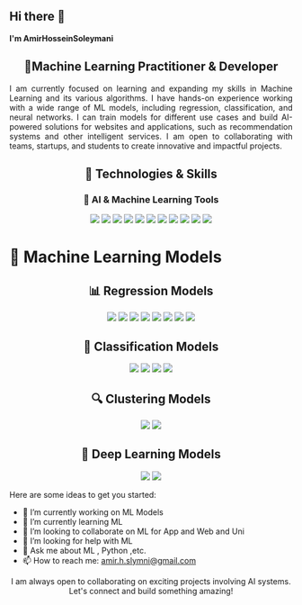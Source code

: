 ## Hi there 👋


**I'm AmirHosseinSoleymani** 
<h2 align="center">🚀Machine Learning Practitioner & Developer</h2>

<p align="justify">
I am currently focused on learning and expanding my skills in Machine Learning and its various algorithms. I have hands-on experience working with a wide range of ML models, including regression, classification, and neural networks. I can train models for different use cases and build AI-powered solutions for websites and applications, such as recommendation systems and other intelligent services. I am open to collaborating with teams, startups, and students to create innovative and impactful projects.
</p>


<h2 align="center">🚀 Technologies & Skills</h2>

<h3 align="center">🧠 AI & Machine Learning Tools</h3>
<p align="center">
  <img src="https://img.shields.io/badge/Python-3776AB?style=for-the-badge&logo=python&logoColor=white" />
  <img src="https://img.shields.io/badge/Jupyter-F37626?style=for-the-badge&logo=jupyter&logoColor=white" />
  <img src="https://img.shields.io/badge/Streamlit-FF4B4B?style=for-the-badge&logo=streamlit&logoColor=white" />
  <img src="https://img.shields.io/badge/TensorFlow-FF6F00?style=for-the-badge&logo=tensorflow&logoColor=white" />
<!--   <img src="https://img.shields.io/badge/PyTorch-EE4C2C?style=for-the-badge&logo=pytorch&logoColor=white" /> -->
  <img src="https://img.shields.io/badge/HuggingFace-FF5C8D?style=for-the-badge&logo=huggingface&logoColor=white" />
  <img src="https://img.shields.io/badge/TQMZ-5C6BC0?style=for-the-badge&logo=tqmz&logoColor=white" />
  <img src="https://img.shields.io/badge/PyCaret-00B5E2?style=for-the-badge&logo=pycaret&logoColor=white" />
  <img src="https://img.shields.io/badge/Keras-D00000?style=for-the-badge&logo=keras&logoColor=white" />
  <img src="https://img.shields.io/badge/Scikitlearn-F7931E?style=for-the-badge&logo=scikitlearn&logoColor=white" />
<!--   <img src="https://img.shields.io/badge/LightGBM-1C5C24?style=for-the-badge&logo=lightgbm&logoColor=white" /> -->
<!--   <img src="https://img.shields.io/badge/OpenCV-5C3EE8?style=for-the-badge&logo=opencv&logoColor=white" /> -->
<!--   <img src="https://img.shields.io/badge/spaCy-1F6F71?style=for-the-badge&logo=spacy&logoColor=white" /> -->
<!--   <img src="https://img.shields.io/badge/NVIDIA%20CUDA-76B900?style=for-the-badge&logo=nvidia&logoColor=white" /> -->
<!--   <img src="https://img.shields.io/badge/MLflow-2076D4?style=for-the-badge&logo=mlflow&logoColor=white" /> -->
  <img src="https://img.shields.io/badge/Google%20Colab-F9AB00?style=for-the-badge&logo=googlecolab&logoColor=white" />
  <img src="https://img.shields.io/badge/AutoML-FF6F00?style=for-the-badge&logo=automl&logoColor=white" />
</p>

# 🚀 Machine Learning Models

<div align="center">

## 📊 Regression Models
<p>
    <img src="https://img.shields.io/badge/Linear_Regression-0277BD?style=for-the-badge&logo=python&logoColor=white">
    <img src="https://img.shields.io/badge/Logistic_Regression-0277BD?style=for-the-badge&logo=python&logoColor=white">
    <img src="https://img.shields.io/badge/Multiple_Regression-0277BD?style=for-the-badge&logo=python&logoColor=white">
    <img src="https://img.shields.io/badge/Decision_Tree_Regression-FFB300?style=for-the-badge&logo=python&logoColor=white">
    <img src="https://img.shields.io/badge/Random_Forest_Regression-FFB300?style=for-the-badge&logo=python&logoColor=white">
    <img src="https://img.shields.io/badge/XGBoost-FF0000?style=for-the-badge&logo=xgboost&logoColor=white">
    <img src="https://img.shields.io/badge/CatBoost-00BFFF?style=for-the-badge&logo=catboost&logoColor=white">
    <img src="https://img.shields.io/badge/Lasso_Ridge_Regression-FF0000?style=for-the-badge&logo=python&logoColor=white">
</p>

## 🎯 Classification Models
<p>
    <img src="https://img.shields.io/badge/Decision_Tree-FFB300?style=for-the-badge&logo=python&logoColor=white">
    <img src="https://img.shields.io/badge/Logistic_Regression-0277BD?style=for-the-badge&logo=python&logoColor=white">
    <img src="https://img.shields.io/badge/KNN-FF5733?style=for-the-badge&logo=python&logoColor=white">
    <img src="https://img.shields.io/badge/Neural_Networks-663399?style=for-the-badge&logo=python&logoColor=white">
</p>

## 🔍 Clustering Models
<p>
    <img src="https://img.shields.io/badge/K_Means-27AE60?style=for-the-badge&logo=python&logoColor=white">
    <img src="https://img.shields.io/badge/DBSCAN-8E44AD?style=for-the-badge&logo=python&logoColor=white">
</p>

## 🧠 Deep Learning Models
<p>
    <img src="https://img.shields.io/badge/CNN-FF4500?style=for-the-badge&logo=python&logoColor=white">
    <img src="https://img.shields.io/badge/MLP-FF4500?style=for-the-badge&logo=python&logoColor=white">
</p>

</div>






<!-- <h3 align="center">🖥️ Web & Backend Development</h3>
<p align="center">
  <img src="https://cdn.jsdelivr.net/gh/devicons/devicon/icons/django/django-plain.svg" width="40" height="40"/>
  <img src="https://cdn.jsdelivr.net/gh/devicons/devicon/icons/mysql/mysql-original.svg" width="40" height="40"/>
  <img src="https://cdn.jsdelivr.net/gh/devicons/devicon/icons/javascript/javascript-original.svg" width="40" height="40"/>
  <img src="https://cdn.jsdelivr.net/gh/devicons/devicon/icons/vuejs/vuejs-original.svg" width="40" height="40"/>
  <img src="https://cdn.jsdelivr.net/gh/devicons/devicon/icons/bootstrap/bootstrap-original.svg" width="40" height="40"/>
  <img src="https://cdn.jsdelivr.net/gh/devicons/devicon/icons/html5/html5-original.svg" width="40" height="40"/>
  <img src="https://cdn.jsdelivr.net/gh/devicons/devicon/icons/css3/css3-original.svg" width="40" height="40"/>
</p>
-->
Here are some ideas to get you started:

- 🔭 I’m currently working on ML Models
- 🌱 I’m currently learning ML
- 👯 I’m looking to collaborate on ML for App and Web and Uni
- 🤔 I’m looking for help with ML 
- 💬 Ask me about ML , Python ,etc.
- 📫 How to reach me: amir.h.slymni@gmail.com

<p align="center">
  I am always open to collaborating on exciting projects involving AI systems. Let's connect and build something amazing!
</p>
